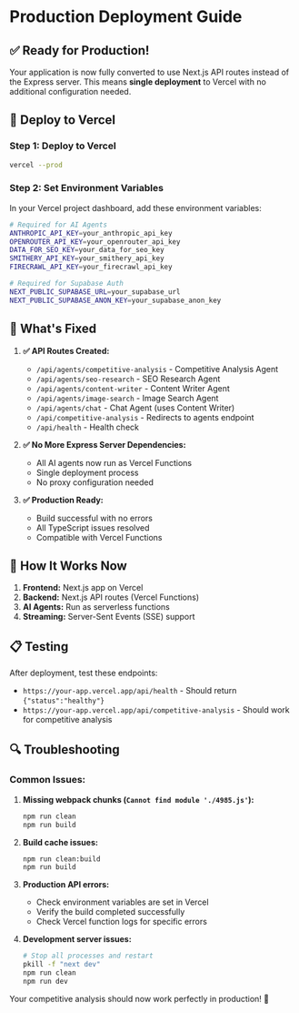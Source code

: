 # Production Deployment Guide

## ✅ **Ready for Production!**

Your application is now fully converted to use Next.js API routes instead of the Express server. This means **single deployment** to Vercel with no additional configuration needed.

## **🚀 Deploy to Vercel**

### **Step 1: Deploy to Vercel**
```bash
vercel --prod
```

### **Step 2: Set Environment Variables**
In your Vercel project dashboard, add these environment variables:

```bash
# Required for AI Agents
ANTHROPIC_API_KEY=your_anthropic_api_key
OPENROUTER_API_KEY=your_openrouter_api_key
DATA_FOR_SEO_KEY=your_data_for_seo_key
SMITHERY_API_KEY=your_smithery_api_key
FIRECRAWL_API_KEY=your_firecrawl_api_key

# Required for Supabase Auth
NEXT_PUBLIC_SUPABASE_URL=your_supabase_url
NEXT_PUBLIC_SUPABASE_ANON_KEY=your_supabase_anon_key
```

## **🔧 What's Fixed**

1. **✅ API Routes Created:**
   - `/api/agents/competitive-analysis` - Competitive Analysis Agent
   - `/api/agents/seo-research` - SEO Research Agent  
   - `/api/agents/content-writer` - Content Writer Agent
   - `/api/agents/image-search` - Image Search Agent
   - `/api/agents/chat` - Chat Agent (uses Content Writer)
   - `/api/competitive-analysis` - Redirects to agents endpoint
   - `/api/health` - Health check

2. **✅ No More Express Server Dependencies:**
   - All AI agents now run as Vercel Functions
   - Single deployment process
   - No proxy configuration needed

3. **✅ Production Ready:**
   - Build successful with no errors
   - All TypeScript issues resolved
   - Compatible with Vercel Functions

## **🎯 How It Works Now**

1. **Frontend:** Next.js app on Vercel
2. **Backend:** Next.js API routes (Vercel Functions)
3. **AI Agents:** Run as serverless functions
4. **Streaming:** Server-Sent Events (SSE) support

## **📋 Testing**

After deployment, test these endpoints:
- `https://your-app.vercel.app/api/health` - Should return `{"status":"healthy"}`
- `https://your-app.vercel.app/api/competitive-analysis` - Should work for competitive analysis

## **🔍 Troubleshooting**

### **Common Issues:**

1. **Missing webpack chunks (`Cannot find module './4985.js'`):**
   ```bash
   npm run clean
   npm run build
   ```

2. **Build cache issues:**
   ```bash
   npm run clean:build
   npm run build
   ```

3. **Production API errors:**
   - Check environment variables are set in Vercel
   - Verify the build completed successfully
   - Check Vercel function logs for specific errors

4. **Development server issues:**
   ```bash
   # Stop all processes and restart
   pkill -f "next dev"
   npm run clean
   npm run dev
   ```

Your competitive analysis should now work perfectly in production! 🎉

